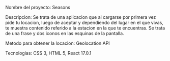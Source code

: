 Nombre del proyecto:
Seasons

Descripcion:
Se trata de una aplicacion que al cargarse por primera vez pide tu locacion, luego de aceptar 
y dependiendo del lugar en el que vivas, te muestra contenido referido a
la estacion en la que te encuentras. Se trata de una frase y dos iconos en 
las esquinas de la pantalla.

Metodo para obtener la locacion:
Geolocation API

Tecnologias:
CSS 3,
HTML 5,
React 17.0.1